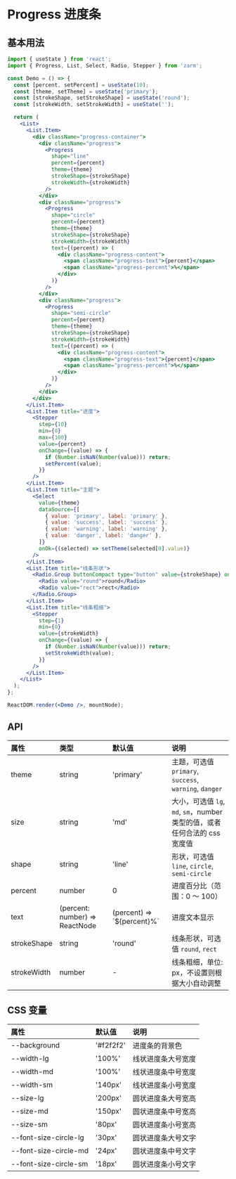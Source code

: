 # Progress 进度条

## 基本用法

```jsx
import { useState } from 'react';
import { Progress, List, Select, Radio, Stepper } from 'zarm';

const Demo = () => {
  const [percent, setPercent] = useState(10);
  const [theme, setTheme] = useState('primary');
  const [strokeShape, setStrokeShape] = useState('round');
  const [strokeWidth, setStrokeWidth] = useState('');

  return (
    <List>
      <List.Item>
        <div className="progress-container">
          <div className="progress">
            <Progress
              shape="line"
              percent={percent}
              theme={theme}
              strokeShape={strokeShape}
              strokeWidth={strokeWidth}
            />
          </div>
          <div className="progress">
            <Progress
              shape="circle"
              percent={percent}
              theme={theme}
              strokeShape={strokeShape}
              strokeWidth={strokeWidth}
              text={(percent) => (
                <div className="progress-content">
                  <span className="progress-text">{percent}</span>
                  <span className="progress-percent">%</span>
                </div>
              )}
            />
          </div>
          <div className="progress">
            <Progress
              shape="semi-circle"
              percent={percent}
              theme={theme}
              strokeShape={strokeShape}
              strokeWidth={strokeWidth}
              text={(percent) => (
                <div className="progress-content">
                  <span className="progress-text">{percent}</span>
                  <span className="progress-percent">%</span>
                </div>
              )}
            />
          </div>
        </div>
      </List.Item>
      <List.Item title="进度">
        <Stepper
          step={10}
          min={0}
          max={100}
          value={percent}
          onChange={(value) => {
            if (Number.isNaN(Number(value))) return;
            setPercent(value);
          }}
        />
      </List.Item>
      <List.Item title="主题">
        <Select
          value={theme}
          dataSource={[
            { value: 'primary', label: 'primary' },
            { value: 'success', label: 'success' },
            { value: 'warning', label: 'warning' },
            { value: 'danger', label: 'danger' },
          ]}
          onOk={(selected) => setTheme(selected[0].value)}
        />
      </List.Item>
      <List.Item title="线条形状">
        <Radio.Group buttonCompact type="button" value={strokeShape} onChange={setStrokeShape}>
          <Radio value="round">round</Radio>
          <Radio value="rect">rect</Radio>
        </Radio.Group>
      </List.Item>
      <List.Item title="线条粗细">
        <Stepper
          step={1}
          min={0}
          value={strokeWidth}
          onChange={(value) => {
            if (Number.isNaN(Number(value))) return;
            setStrokeWidth(value);
          }}
        />
      </List.Item>
    </List>
  );
};

ReactDOM.render(<Demo />, mountNode);
```

## API

| 属性        | 类型                           | 默认值                       | 说明                                                                      |
| :---------- | :----------------------------- | :--------------------------- | :------------------------------------------------------------------------ |
| theme       | string                         | 'primary'                    | 主题，可选值 `primary`, `success`, `warning`, `danger`                    |
| size        | string                         | 'md'                         | 大小，可选值 `lg`, `md`, `sm`，number 类型的值，或者任何合法的 css 宽度值 |
| shape       | string                         | 'line'                       | 形状，可选值 `line`, `circle`, `semi-circle`                              |
| percent     | number                         | 0                            | 进度百分比（范围：0 ～ 100）                                              |
| text        | (percent: number) => ReactNode | (percent) => \`${percent}%\` | 进度文本显示                                                              |
| strokeShape | string                         | 'round'                      | 线条形状，可选值 `round`, `rect`                                          |
| strokeWidth | number                         | -                            | 线条粗细，单位: px，不设置则根据大小自动调整                              |

## CSS 变量

| 属性                  | 默认值    | 说明               |
| :-------------------- | :-------- | :----------------- |
| --background          | '#f2f2f2' | 进度条的背景色     |
| --width-lg            | '100%'    | 线状进度条大号宽度 |
| --width-md            | '100%'    | 线状进度条中号宽度 |
| --width-sm            | '140px'   | 线状进度条小号宽度 |
| --size-lg             | '200px'   | 圆状进度条大号宽高 |
| --size-md             | '150px'   | 圆状进度条中号宽高 |
| --size-sm             | '80px'    | 圆状进度条小号宽高 |
| --font-size-circle-lg | '30px'    | 圆状进度条大号文字 |
| --font-size-circle-md | '24px'    | 圆状进度条中号文字 |
| --font-size-circle-sm | '18px'    | 圆状进度条小号文字 |
